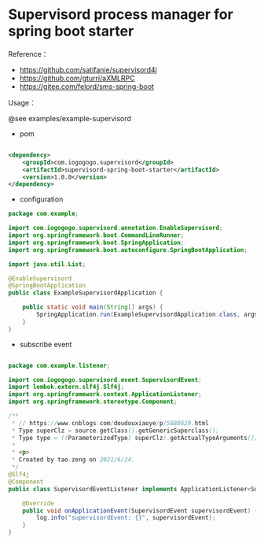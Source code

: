 # Supervisord process manager for spring boot starter

Reference：

- https://github.com/satifanie/supervisord4j
- https://github.com/gturri/aXMLRPC
- https://gitee.com/felord/sms-spring-boot

Usage：

@see examples/example-supervisord

- pom

```xml

<dependency>
    <groupId>com.iogogogo.supervisord</groupId>
    <artifactId>supervisord-spring-boot-starter</artifactId>
    <version>1.0.0</version>
</dependency>
```

- configuration

```java
package com.example;

import com.iogogogo.supervisord.annotation.EnableSupervisord;
import org.springframework.boot.CommandLineRunner;
import org.springframework.boot.SpringApplication;
import org.springframework.boot.autoconfigure.SpringBootApplication;

import java.util.List;

@EnableSupervisord
@SpringBootApplication
public class ExampleSupervisordApplication {

    public static void main(String[] args) {
        SpringApplication.run(ExampleSupervisordApplication.class, args);
    }
}

```

- subscribe event

```java

package com.example.listener;

import com.iogogogo.supervisord.event.SupervisordEvent;
import lombok.extern.slf4j.Slf4j;
import org.springframework.context.ApplicationListener;
import org.springframework.stereotype.Component;

/**
 * // https://www.cnblogs.com/doudouxiaoye/p/5688629.html
 * Type superClz = source.getClass().getGenericSuperclass();
 * Type type = ((ParameterizedType) superClz).getActualTypeArguments()[0];
 *
 * <p>
 * Created by tao.zeng on 2021/6/24.
 */
@Slf4j
@Component
public class SupervisordEventListener implements ApplicationListener<SupervisordEvent> {

    @Override
    public void onApplicationEvent(SupervisordEvent supervisordEvent) {
        log.info("supervisordEvent: {}", supervisordEvent);
    }
}


```
